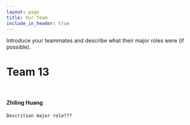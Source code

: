 ```yaml
---
layout: page
title: Our Team
include_in_header: true
---
```


Introduce your teammates and describe what their major roles were (if possible). 	
	

# Team 13
<br>

#### Zhiling Huang
`Descrition major role???`

